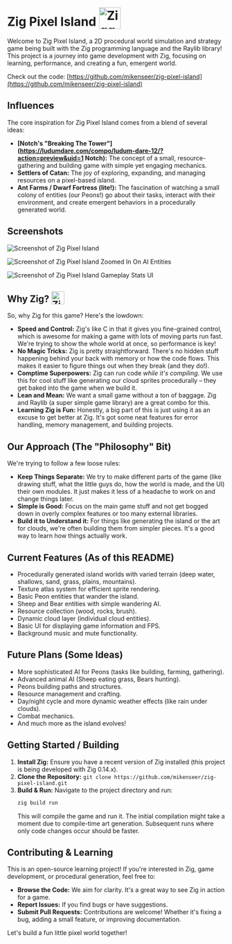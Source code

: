 # Zig Pixel Island <img src="https://ziglang.org/ziggy.svg" alt="Ziggy Mascot" width="50" valign="bottom">

Welcome to Zig Pixel Island, a 2D procedural world simulation and strategy game being built with the Zig programming language and the Raylib library! This project is a journey into game development with Zig, focusing on learning, performance, and creating a fun, emergent world.

Check out the code: [https://github.com/mikenseer/zig-pixel-island](https://github.com/mikenseer/zig-pixel-island)

## Influences

The core inspiration for Zig Pixel Island comes from a blend of several ideas:

* **[Notch's "Breaking The Tower"](https://ludumdare.com/compo/ludum-dare-12/?action=preview&uid=1 Notch):** The concept of a small, resource-gathering and building game with simple yet engaging mechanics.
* **Settlers of Catan:** The joy of exploring, expanding, and managing resources on a pixel-based island.
* **Ant Farms / Dwarf Fortress (lite!):** The fascination of watching a small colony of entities (our Peons!) go about their tasks, interact with their environment, and create emergent behaviors in a procedurally generated world.

## Screenshots

![Screenshot of Zig Pixel Island](images/screenshot1.png)

![Screenshot of Zig Pixel Island Zoomed In On AI Entities](images/screenshot2.png)

![Screenshot of Zig Pixel Island Gameplay Stats UI](images/screenshot3.png)

## Why Zig? <img src="https://ziglang.org/favicon.ico" alt="Zig Language Logo" width="30" valign="bottom">

So, why Zig for this game? Here's the lowdown:

* **Speed and Control:** Zig's like C in that it gives you fine-grained control, which is awesome for making a game with lots of moving parts run fast. We're trying to show the whole world at once, so performance is key!
* **No Magic Tricks:** Zig is pretty straightforward. There's no hidden stuff happening behind your back with memory or how the code flows. This makes it easier to figure things out when they break (and they do!).
* **Comptime Superpowers:** Zig can run code *while it's compiling*. We use this for cool stuff like generating our cloud sprites procedurally – they get baked into the game when we build it.
* **Lean and Mean:** We want a small game without a ton of baggage. Zig and Raylib (a super simple game library) are a great combo for this.
* **Learning Zig is Fun:** Honestly, a big part of this is just using it as an excuse to get better at Zig. It's got some neat features for error handling, memory management, and building projects.

## Our Approach (The "Philosophy" Bit)

We're trying to follow a few loose rules:

* **Keep Things Separate:** We try to make different parts of the game (like drawing stuff, what the little guys do, how the world is made, and the UI) their own modules. It just makes it less of a headache to work on and change things later.
* **Simple is Good:** Focus on the main game stuff and not get bogged down in overly complex features or too many external libraries.
* **Build it to Understand it:** For things like generating the island or the art for clouds, we're often building them from simpler pieces. It's a good way to learn how things actually work.

## Current Features (As of this README)

* Procedurally generated island worlds with varied terrain (deep water, shallows, sand, grass, plains, mountains).
* Texture atlas system for efficient sprite rendering.
* Basic Peon entities that wander the island.
* Sheep and Bear entities with simple wandering AI.
* Resource collection (wood, rocks, brush).
* Dynamic cloud layer (individual cloud entities).
* Basic UI for displaying game information and FPS.
* Background music and mute functionality.

## Future Plans (Some Ideas)

* More sophisticated AI for Peons (tasks like building, farming, gathering).
* Advanced animal AI (Sheep eating grass, Bears hunting).
* Peons building paths and structures.
* Resource management and crafting.
* Day/night cycle and more dynamic weather effects (like rain under clouds).
* Combat mechanics.
* And much more as the island evolves!

## Getting Started / Building

1.  **Install Zig:** Ensure you have a recent version of Zig installed (this project is being developed with Zig 0.14.x).
2.  **Clone the Repository:** `git clone https://github.com/mikenseer/zig-pixel-island.git`
3.  **Build & Run:** Navigate to the project directory and run:
    ```bash
    zig build run
    ```
    This will compile the game and run it. The initial compilation might take a moment due to compile-time art generation. Subsequent runs where only code changes occur should be faster.

## Contributing & Learning

This is an open-source learning project! If you're interested in Zig, game development, or procedural generation, feel free to:

* **Browse the Code:** We aim for clarity. It's a great way to see Zig in action for a game.
* **Report Issues:** If you find bugs or have suggestions.
* **Submit Pull Requests:** Contributions are welcome! Whether it's fixing a bug, adding a small feature, or improving documentation.

Let's build a fun little pixel world together!
